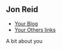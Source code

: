 ## Jon Reid

* [Your Blog](https://you.blogspot.com/)
* [Your Others links](https://google.com/you)

A bit about you


